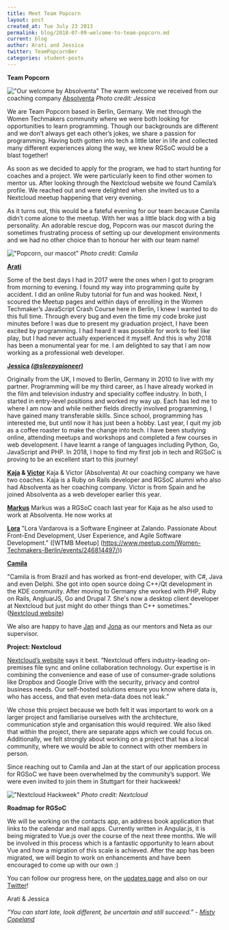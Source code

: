 ```yaml
---
title: Meet Team Popcorn
layout: post
created_at: Tue July 23 2013
permalink: blog/2018-07-09-welcome-to-team-popcorn.md
current: blog
author: Arati and Jessica
twitter: TeamPopcornBer
categories: student-posts
---
```


**Team Popcorn**

!["Our welcome by Absolventa"](http://url/to/img.png)
The warm welcome we received from our coaching company [Absolventa](https://www.absolventa.de/)
*Photo credit: Jessica*

We are Team Popcorn based in Berlin, Germany. We met through the Women Techmakers community where we were both looking for opportunities to learn programming. Though our backgrounds are different and we don’t always get each other’s jokes, we share a passion for programming. Having both gotten into tech a little later in life and collected many different experiences along the way, we knew RGSoC would be a blast together!

As soon as we decided to apply for the program, we had to start hunting for coaches and a project. We were particularly keen to find other women to mentor us. After looking through the Nextcloud website we found Camila’s profile. We reached out and were delighted when she invited us to a Nextcloud meetup happening that very evening.

As it turns out, this would be a fateful evening for our team because Camila didn’t come alone to the meetup. With her was a little black dog with a big personality. An adorable rescue dog, Popcorn was our mascot during the sometimes frustrating process of setting up our development environments and we had no other choice than to honour her with our team name!

!["Popcorn, our mascot"](http://url/to/img.png)
*Photo credit: Camila*

**[Arati]()**

Some of the best days I had in 2017 were the ones when I got to program from morning to evening. I found my way into programming quite by accident. I did an online Ruby tutorial for fun and was hooked. Next, I scoured the Meetup pages and within days of enrolling in the Women Techmaker’s JavaScript Crash Course here in Berlin, I knew I wanted to do this full time. Through every bug and even the time my code broke just minutes before I was due to present my graduation project, I have been excited by programming. I had heard it was possible for work to feel like play, but I had never actually experienced it myself. And this is why 2018 has been a monumental year for me. I am delighted to say that I am now working as a professional web developer. 

**[Jessica]() *[(@sleepypioneer)](https://twitter.com/sleepypioneer)***

Originally from the UK, I moved to Berlin, Germany in 2010 to live with my partner. Programming will be my third career, as I have already worked in the film and television industry and speciality coffee industry. In both, I started in entry-level positions and worked my way up. Each has led me to where I am now and while neither fields directly involved programming, I have gained many transferable skills. Since school, programming has interested me, but until now it has just been a hobby. Last year, I quit my job as a coffee roaster to make the change into tech. I have been studying online, attending meetups and workshops and completed a few courses in web development.
I have learnt a range of languages including Python, Go, JavaScript and PHP. In 2018, I hope to find my first job in tech and RGSoC is proving to be an excellent start to this journey!

**[Kaja](https://github.com/kajatiger) & [Victor](https://github.com/elalemanyo)**
Kaja & Victor (Absolventa)
At our coaching company we have two coaches. Kaja is a Ruby on Rails developer and RGSoC alumni who also had Absolventa as her coaching company. Victor is from Spain and he joined Absolventa as a web developer earlier this year.

**[Markus](https://github.com/axlwaii)**
Markus was a RGSoC coach last year for Kaja as he also used to work at Absolventa. He now works at 

**[Lora](https://github.com/lorabv)**
"Lora Vardarova is a Software Engineer at Zalando. Passionate About Front-End Development, User Experience, and Agile Software Development." ([WTMB Meetup] (https://www.meetup.com/Women-Techmakers-Berlin/events/246814497/))

**[Camila](https://github.com/camilasan)**

"Camila is from Brazil and has worked as front-end developer, with C#, Java and even Delphi. She got into open source doing C++/Qt development in the KDE community. After moving to Germany she worked with PHP, Ruby on Rails, AngluarJS, Go and Drupal 7. She's now a desktop client developer at Nextcloud but just might do other things than C++ sometimes." ([Nextcloud website](https://nextcloud.com/))

We also are happy to have [Jan](https://github.com/jancborchardt) and [Jona](https://github.com/jonatoni) as our mentors and Neta as our supervisor.

**Project: Nextcloud**

[Nextcloud’s website](https://nextcloud.com/) says it best. “Nextcloud offers industry-leading on-premises file sync and online collaboration technology. Our expertise is in combining the convenience and ease of use of consumer-grade solutions like Dropbox and Google Drive with the security, privacy and control business needs.
Our self-hosted solutions ensure you know where data is, who has access, and that even meta-data does not leak.”

We chose this project because we both felt it was important to work on a larger project and familiarise ourselves with the architecture, communication style and organisation this would required.  We also liked that within the project, there are separate apps which we could focus on. Additionally, we felt strongly about working on a project that has a local community, where we would be able to connect with other members in person.

Since reaching out to Camila and Jan at the start of our application process for RGSoC we have been overwhelmed by the community’s support. We were even invited to join them in Stuttgart for their hackweek!

!["Nextcloud Hackweek"](http://url/to/img.png)
*Photo credit: Nextcloud*

**Roadmap for RGSoC**

We will be working on the contacts app, an address book application that links to the calendar and mail apps. Currently written in Angular.js, it is being migrated to Vue.js over the course of the next three months. We will be involved in this process which is a fantastic opportunity to learn about Vue and how a migration of this scale is achieved.
After the app has been migrated, we will begin to work on enhancements and have been encouraged to come up with our own :)

You can follow our progress here, on the [updates page](https://teams.railsgirlssummerofcode.org/) and also on our [Twitter](https://twitter.com/TeamPopcornBer)!

Arati & Jessica



*“You can start late, look different, be uncertain and still succeed.”  - [Misty Copeland](https://twitter.com/mistyonpointe)*







